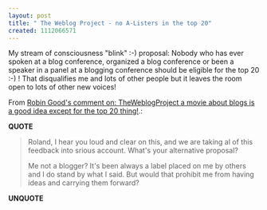 ```yaml
---
layout: post
title: " The Weblog Project - no A-Listers in the top 20"
created: 1112066571
---
```

<p>My stream of consciousness "blink" :-) proposal: Nobody who has ever spoken at a blog conference, organized a blog conference or been a speaker in a panel at a blogging conference should be eligible for the top 20 :-) ! That disqualifies me and lots of other people but it leaves the room open to lots of other new voices!</p><p>From <a href="http://www.rolandtanglao.com/archives/2005/03/27/theweblogproject_a_movie_about_blogs_is_a_good_idea_except_for_the_top_20_thing">Robin Good's comment on: TheWeblogProject a movie about blogs is a good idea except for the top 20 thing!</a>.:</p>
<p><b>QUOTE</b></p><blockquote>Roland, I hear you loud and clear on this, and we are taking al of this feedback into srious account. What's your alternative proposal?

Me not a blogger? It's been always a label placed on me by others and I do stand by what I said. But would that prohibit me from having ideas and carrying them forward?</blockquote><p><b>UNQUOTE</b></p>




